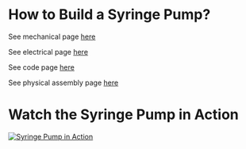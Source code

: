 # How to Build a Syringe Pump?

See mechanical page [here](/syringe_pump/mechanical)

See electrical page [here](/syringe_pump/Electrical)

See code page [here](/syringe_pump/code)

See physical assembly page [here](/syringe_pump/physical_device)

# Watch the Syringe Pump in Action

[![Syringe Pump in Action](https://img.youtube.com/vi/9kMAXheGo4w/0.jpg)](https://www.youtube.com/watch?v=9kMAXheGo4w)
